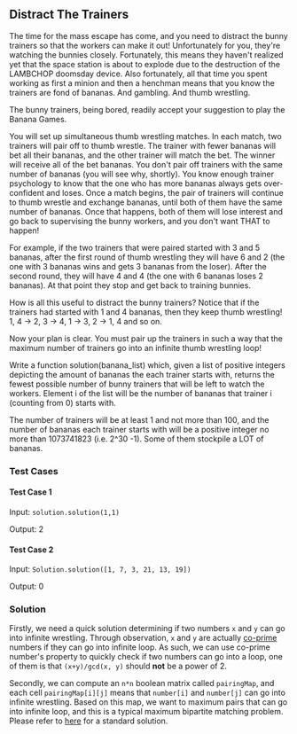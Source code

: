 ## Distract The Trainers
The time for the mass escape has come, and you need to distract the bunny trainers so that the workers can make it out! Unfortunately for you, they're watching the bunnies closely. Fortunately, this means they haven't realized yet that the space station is about to explode due to the destruction of the LAMBCHOP doomsday device. Also fortunately, all that time you spent working as first a minion and then a henchman means that you know the trainers are fond of bananas. And gambling. And thumb wrestling.

The bunny trainers, being bored, readily accept your suggestion to play the Banana Games.

You will set up simultaneous thumb wrestling matches. In each match, two trainers will pair off to thumb wrestle. The trainer with fewer bananas will bet all their bananas, and the other trainer will match the bet. The winner will receive all of the bet bananas. You don't pair off trainers with the same number of bananas (you will see why, shortly). You know enough trainer psychology to know that the one who has more bananas always gets over-confident and loses. Once a match begins, the pair of trainers will continue to thumb wrestle and exchange bananas, until both of them have the same number of bananas. Once that happens, both of them will lose interest and go back to supervising the bunny workers, and you don't want THAT to happen!

For example, if the two trainers that were paired started with 3 and 5 bananas, after the first round of thumb wrestling they will have 6 and 2 (the one with 3 bananas wins and gets 3 bananas from the loser). After the second round, they will have 4 and 4 (the one with 6 bananas loses 2 bananas). At that point they stop and get back to training bunnies.

How is all this useful to distract the bunny trainers? Notice that if the trainers had started with 1 and 4 bananas, then they keep thumb wrestling! 1, 4 -> 2, 3 -> 4, 1 -> 3, 2 -> 1, 4 and so on.

Now your plan is clear. You must pair up the trainers in such a way that the maximum number of trainers go into an infinite thumb wrestling loop!

Write a function solution(banana_list) which, given a list of positive integers depicting the amount of bananas the each trainer starts with, returns the fewest possible number of bunny trainers that will be left to watch the workers. Element i of the list will be the number of bananas that trainer i (counting from 0) starts with.

The number of trainers will be at least 1 and not more than 100, and the number of bananas each trainer starts with will be a positive integer no more than 1073741823 (i.e. 2^30 -1). Some of them stockpile a LOT of bananas.

### Test Cases
#### Test Case 1
Input:
`solution.solution(1,1)`

Output:
2

#### Test Case 2
Input:
`Solution.solution([1, 7, 3, 21, 13, 19])`

Output:
0

### Solution
Firstly, we need a quick solution determining if two numbers `x` and `y` can go into infinite wrestling. Through observation, `x` and `y` are actually [co-prime](https://en.wikipedia.org/wiki/Coprime_integers) numbers if they can go into infinite loop. As such, we can use co-prime number's property to quickly check if two numbers can go into a loop, one of them is that `(x+y)/gcd(x, y)` should **not** be a power of 2.

Secondly, we can compute an `n*n` boolean matrix called `pairingMap`, and each cell `pairingMap[i][j]` means that `number[i]` and `number[j]` can go into infinite wrestling. Based on this map, we want to maximum pairs that can go into infinite loop, and this is a typical maximum bipartite matching problem. Please refer to [here](https://www.geeksforgeeks.org/maximum-bipartite-matching/) for a standard solution. 